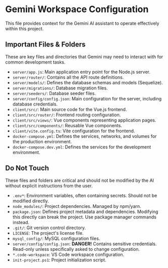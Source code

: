 # Gemini Workspace Configuration

This file provides context for the Gemini AI assistant to operate effectively within this project.

## Important Files & Folders

These are key files and directories that Gemini may need to interact with for common development tasks.

- `server/app.js`: Main application entry point for the Node.js server.
- `server/router/`: Contains all the API route definitions.
- `server/models/`: Defines the database schemas and models (Sequelize).
- `server/migrations/`: Database migration files.
- `server/seeders/`: Database seeder files.
- `server/config/config.json`: Main configuration for the server, including database credentials.
- `client/src/`: Main source code for the Vue.js frontend.
- `client/src/router/`: Frontend routing configuration.
- `client/src/views/`: Vue components representing application pages.
- `client/src/components/`: Reusable Vue components.
- `client/vite.config.ts`: Vite configuration for the frontend.
- `docker-compose.yml`: Defines the services, networks, and volumes for the production environment.
- `docker-compose.dev.yml`: Defines the services for the development environment.

## Do Not Touch

These files and folders are critical and should not be modified by the AI without explicit instructions from the user.

- `.env*`: Environment variables, often containing secrets. Should not be modified directly.
- `node_modules/`: Project dependencies. Managed by npm/yarn.
- `package.json`: Defines project metadata and dependencies. Modifying this directly can break the project. Use package manager commands instead.
- `.git/`: Git version control directory.
- `LICENSE`: The project's license file.
- `mysql_config/`: MySQL configuration files.
- `server/config/config.json`: **DANGER!** Contains sensitive credentials. Read-only unless specifically asked to change configuration.
- `*.code-workspace`: VS Code workspace configuration.
- `init-project.ps1`: Project initialization script.
